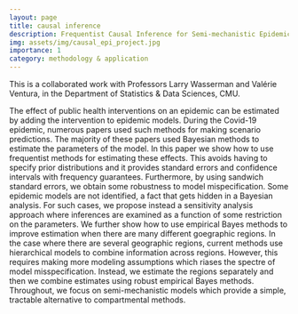 ```yaml
---
layout: page
title: causal inference
description: Frequentist Causal Inference for Semi-mechanistic Epidemic Models with Interventions
img: assets/img/causal_epi_project.jpg
importance: 1
category: methodology & application
---
```


This is a collaborated work with Professors Larry Wasserman and Valérie Ventura, in the Department of Statistics & Data Sciences, CMU.

The effect of public health interventions on an epidemic can be estimated by adding the intervention to epidemic models. During the Covid-19 epidemic, numerous papers used such methods for making scenario predictions. The majority of these papers used Bayesian methods to estimate the parameters of the model. In this paper we show how to use frequentist methods for estimating these effects. This avoids having to specify prior distributions and it provides standard errors and confidence intervals with frequency guarantees. Furthermore, by using sandwich standard errors, we obtain some robustness to model mispecification. Some epidemic models are not identified, a fact that gets hidden in a Bayesian analysis. For such cases, we propose instead a sensitivity analysis approach where inferences are examined as a function of some restriction on the parameters. We further show how to use empirical Bayes methods to improve estimation when there are many different goegraphic regions. In the case where there are several geographic regions, current methods use hierarchical models to combine information across regions. However, this requires making more modeling assumptions which riases the spectre of model misspecification. Instead, we estimate the regions separately and then we combine estimates using robust empirical Bayes methods. Throughout, we focus on semi-mechanistic models which provide a simple, tractable alternative to compartmental methods.